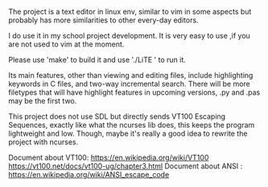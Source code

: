 The project is a text editor in linux env, similar to vim in some aspects but probably has more similarities to other every-day editors. 

I do use it in my school project development. It is very easy to use ,if you are not used to vim at the moment.

Please use 'make' to build it and use './LiTE <filename>' to run it. 

Its main features, other than viewing and editing files, include highlighting keywords in C files, and two-way incremental search.
There will be more filetypes that will have highlight features in upcoming versions, .py and .pas may be the first two.

This project does not use SDL but directly sends VT100 Escaping Sequences, exactly like what the ncurses lib does, this keeps the program lightweight and low.
Though, maybe it's really a good idea to rewrite the project with ncurses.

Document about VT100: https://en.wikipedia.org/wiki/VT100 
                      https://vt100.net/docs/vt100-ug/chapter3.html
Document about ANSI : https://en.wikipedia.org/wiki/ANSI_escape_code
